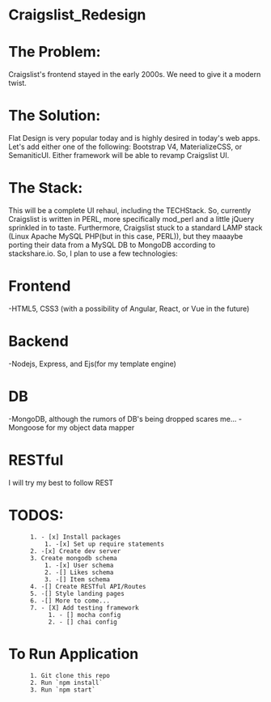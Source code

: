 # Craigslist_Redesign

# The Problem:
Craigslist's frontend stayed in the early 2000s. We need to give it a modern twist.

# The Solution:
Flat Design is very popular today and is highly desired in today's web apps. Let's add either one of the following: Bootstrap V4, MaterializeCSS, or SemaniticUI. Either framework will be able to revamp Craigslist UI.

# The Stack:
This will be a complete UI rehaul, including the TECHStack. So, currently Craigslist is written in PERL, more specifically mod_perl and a little jQuery sprinkled in to taste. Furthermore, Craigslist stuck to a standard LAMP stack (Linux Apache MySQL PHP(but in this case, PERL)), but they maaaybe porting their data from a MySQL DB to MongoDB according to stackshare.io. So, I plan to use a few technologies:

# Frontend
-HTML5, CSS3 (with a possibility of Angular, React, or Vue in the future)

# Backend
-Nodejs, Express, and Ejs(for my template engine)

# DB
-MongoDB, although the rumors of DB's being dropped scares me...
-Mongoose for my object data mapper

# RESTful
I will try my best to follow REST

# TODOS:
          1. - [x] Install packages
              1. -[x] Set up require statements
          2. -[x] Create dev server
          3. Create mongodb schema
              1. -[x] User schema
              2. -[] Likes schema
              3. -[] Item schema
          4. -[] Create RESTful API/Routes
          5. -[] Style landing pages
          6. -[] More to come...
          7. - [X] Add testing framework
               1. - [] mocha config
               2. - [] chai config

# To Run Application
          1. Git clone this repo
          2. Run `npm install`
          3. Run `npm start`
